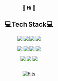 <div align=center>

### 👋 Hi 👋 

</div>  
  
<div align=center>
  
## 💻Tech Stack💻
  
</div>

<div align=center>

<img src="https://img.shields.io/badge/Delphi-ee1f35?style=flat-square&logo=Delphi&logoColor=white"/>  <img src="https://img.shields.io/badge/JAVA-007396?style=flat-square&logo=JAVA&logoColor=white"/>  <img src="https://img.shields.io/badge/Python-3776ab?style=flat-square&logo=Python&logoColor=white"/>  <img src="https://img.shields.io/badge/Flask-000000?style=flat-square&logo=Flask&logoColor=white"/> 
  
<img src="https://img.shields.io/badge/Arduino-00979d?style=flat-square&logo=Arduino&logoColor=white"/>  <img src="https://img.shields.io/badge/C-a8b9cc?style=flat-square&logo=C&logoColor=white"/>  <img src="https://img.shields.io/badge/HTML5-e34f26?style=flat-square&logo=HTML&logoColor=white"/>  <img src="https://img.shields.io/badge/JavaScript-e7df1e?style=flat-square&logo=JavaScript&logoColor=white"/>

<img src="https://img.shields.io/badge/Eclipse IDE-2c2255?style=flat-square&logo=Eclipse&logoColor=white"/>
<img src="https://img.shields.io/badge/IntelliJ IDEA-000000?style=flat-square&logo=IntelliJ IDEA&logoColor=white"/>
<img src="https://img.shields.io/badge/Git-f05032?style=flat-square&logo=Git&logoColor=white"/>
  
</div>  
  
##  
<div align=center>
  
[![Hits](https://hits.seeyoufarm.com/api/count/incr/badge.svg?url=https%3A%2F%2Fgithub.com%2Fals9566&count_bg=%239FD4FF&title_bg=%23869ED1&icon=&icon_color=%23DFCECE&title=VISIT&edge_flat=false)](https://hits.seeyoufarm.com)

</div>
